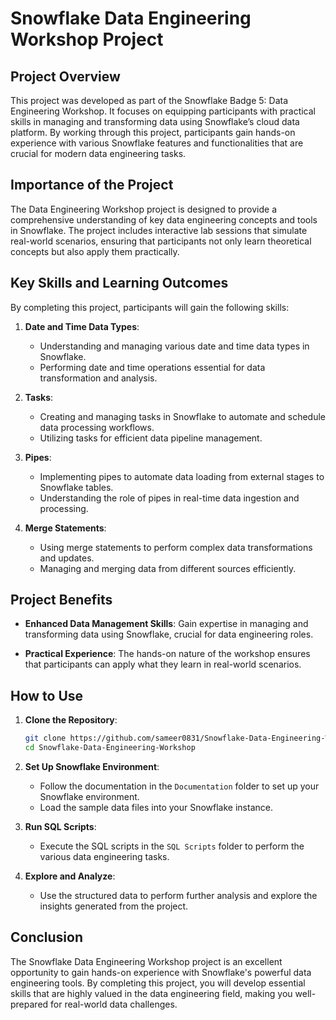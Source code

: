 # Snowflake Data Engineering Workshop Project

## Project Overview

This project was developed as part of the Snowflake Badge 5: Data Engineering Workshop. It focuses on equipping participants with practical skills in managing and transforming data using Snowflake’s cloud data platform. By working through this project, participants gain hands-on experience with various Snowflake features and functionalities that are crucial for modern data engineering tasks.

## Importance of the Project

The Data Engineering Workshop project is designed to provide a comprehensive understanding of key data engineering concepts and tools in Snowflake. The project includes interactive lab sessions that simulate real-world scenarios, ensuring that participants not only learn theoretical concepts but also apply them practically.

## Key Skills and Learning Outcomes

By completing this project, participants will gain the following skills:

1. **Date and Time Data Types**:
   - Understanding and managing various date and time data types in Snowflake.
   - Performing date and time operations essential for data transformation and analysis.

2. **Tasks**:
   - Creating and managing tasks in Snowflake to automate and schedule data processing workflows.
   - Utilizing tasks for efficient data pipeline management.

3. **Pipes**:
   - Implementing pipes to automate data loading from external stages to Snowflake tables.
   - Understanding the role of pipes in real-time data ingestion and processing.

4. **Merge Statements**:
   - Using merge statements to perform complex data transformations and updates.
   - Managing and merging data from different sources efficiently.

## Project Benefits

- **Enhanced Data Management Skills**:
  Gain expertise in managing and transforming data using Snowflake, crucial for data engineering roles.

- **Practical Experience**:
  The hands-on nature of the workshop ensures that participants can apply what they learn in real-world scenarios.


## How to Use

1. **Clone the Repository**:
   ```sh
   git clone https://github.com/sameer0831/Snowflake-Data-Engineering-Workshop.git
   cd Snowflake-Data-Engineering-Workshop
   ```

2. **Set Up Snowflake Environment**:
   - Follow the documentation in the `Documentation` folder to set up your Snowflake environment.
   - Load the sample data files into your Snowflake instance.

3. **Run SQL Scripts**:
   - Execute the SQL scripts in the `SQL Scripts` folder to perform the various data engineering tasks.

4. **Explore and Analyze**:
   - Use the structured data to perform further analysis and explore the insights generated from the project.

## Conclusion

The Snowflake Data Engineering Workshop project is an excellent opportunity to gain hands-on experience with Snowflake's powerful data engineering tools. By completing this project, you will develop essential skills that are highly valued in the data engineering field, making you well-prepared for real-world data challenges.

